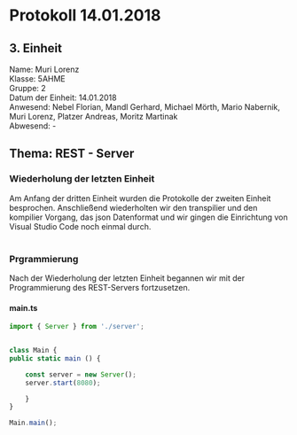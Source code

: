 # Protokoll 14.01.2018

## 3. Einheit
Name: Muri Lorenz <br>
Klasse: 5AHME <br>
Gruppe: 2 <br>
Datum der Einheit: 14.01.2018 <br> 
Anwesend: Nebel Florian, Mandl Gerhard, Michael Mörth, Mario Nabernik, Muri Lorenz, Platzer Andreas, Moritz Martinak <br>
Abwesend: - <br>

## Thema: REST - Server

### Wiederholung der letzten Einheit
Am Anfang der dritten Einheit wurden die Protokolle der zweiten Einheit besprochen. Anschließend wiederholten wir den transpilier und den kompilier Vorgang, das json Datenformat und wir gingen die Einrichtung von Visual Studio Code noch einmal durch. <br> <br>

### Prgrammierung
Nach der Wiederholung der letzten Einheit begannen wir mit der Programmierung des REST-Servers fortzusetzen.

####  main.ts
```typescript
import { Server } from './server';


class Main {
public static main () {

    const server = new Server();
    server.start(8080);

    }
}

Main.main(); 


